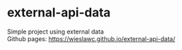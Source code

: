# external-api-data
Simple project using external data  
Github pages: https://wieslawc.github.io/external-api-data/

